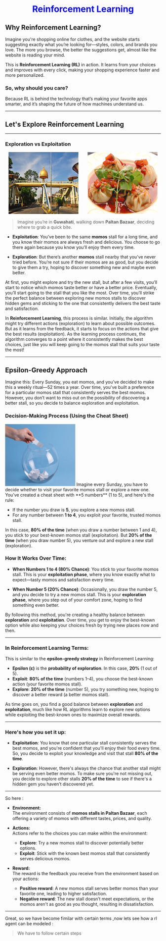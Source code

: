 <h1 align="center" style="color:blue;">Reinforcement Learning</h1>

## **Why Reinforcement Learning?**

Imagine you're shopping online for clothes, and the website starts suggesting exactly what you’re looking for—styles, colors, and brands you love. The more you browse, the better the suggestions get, almost like the website is reading your mind.

This is **Reinforcement Learning (RL)** in action. It learns from your choices and improves with every click, making your shopping experience faster and more personalized.

### **So, why should you care?**

Because RL is behind the technology that’s making your favorite apps smarter, and it’s shaping the future of how machines understand us.

---

## Let's Explore Reinforcement Learning

---

### **Exploration vs Exploitation**
<div align="center">
  <img src="https://github.com/Amitkupadhyay0/reinforcement-learning/blob/main/images/guwahati.jpg" width="45%" height="200px" style="margin-right: 5%;">
  <img src="https://github.com/Amitkupadhyay0/reinforcement-learning/blob/main/images/Momo.jpg" width="45%" height="200px">
</div>


> Imagine you’re in **Guwahati**, walking down **Paltan Bazaar**, deciding where to grab a quick bite.

- **Exploitation**: You’ve been to the same **momos** stall for a long time, and you know their momos are always fresh and delicious. You choose to go there again because you know you’ll enjoy them every time.
  
- **Exploration**: But there’s another **momos** stall nearby that you’ve never tried before. You’re not sure if their momos are as good, but you decide to give them a try, hoping to discover something new and maybe even better.

At first, you might explore and try the new stall, but after a few visits, you’ll start to notice which momos taste better or have a better price. Eventually, you’ll start going to the stall that you like the most. Over time, you’ll strike the perfect balance between exploring new momos stalls to discover hidden gems and sticking to the one that consistently delivers the best taste and satisfaction.

In **Reinforcement Learning**, this process is similar. Initially, the algorithm might try different actions (exploration) to learn about possible outcomes. But as it learns from the feedback, it starts to focus on the actions that give the best results (exploitation). As the learning process continues, the algorithm converges to a point where it consistently makes the best choices, just like you will keep going to the momos stall that suits your taste the most!

---

## **Epsilon-Greedy Approach**

Imagine this: Every Sunday, you eat momos, and you’ve decided to make this a weekly ritual—52 times a year. Over time, you've built a preference for a particular momos stall that consistently serves the best momos. However, you don’t want to miss out on the possibility of discovering a better stall, so you decide to balance exploration and exploitation.

### **Decision-Making Process (Using the Cheat Sheet)**
<img src="https://github.com/Amitkupadhyay0/reinforcement-learning/blob/main/images/paper_sheet_game.png" width="45%" height="200px">
Imagine every Sunday, you have to decide whether to visit your favorite momos stall or explore a new one. You’ve created a cheat sheet with **5 numbers** (1 to 5), and here's the rule:

- If the number you draw is **5**, you explore a new momos stall.
- For any number between **1 to 4**, you exploit your favorite, trusted momos stall.

In this case, **80% of the time** (when you draw a number between 1 and 4), you stick to your best-known momos stall (exploitation). But **20% of the time** (when you draw number 5), you venture out and explore a new stall (exploration).

### **How It Works Over Time:**

- **When Numbers 1 to 4 (80% Chance)**: You stick to your favorite momos stall. This is your **exploitation phase**, where you know exactly what to expect—tasty momos and satisfaction every time.
  
- **When Number 5 (20% Chance)**: Occasionally, you draw the number 5, and you decide to try a new momos stall. This is your **exploration phase**, where you step out of your comfort zone, hoping to find something even better.

By following this method, you're creating a healthy balance between **exploration** and **exploitation**. Over time, you get to enjoy the best-known option while also keeping your choices fresh by trying new places now and then.

---

### **In Reinforcement Learning Terms:**

This is similar to the **epsilon-greedy strategy** in Reinforcement Learning:

- **Epsilon (ε)** is the **probability of exploration**. In this case, **20%** (1 out of 5).
- **Exploit**: **80% of the time** (numbers 1–4), you choose the best-known action (your favorite momos stall).
- **Explore**: **20% of the time** (number 5), you try something new, hoping to discover a better reward (a better momos stall).

As time goes on, you find a good balance between **exploration** and **exploitation**, much like how RL algorithms learn to explore new options while exploiting the best-known ones to maximize overall rewards.

---

### **Here's how you set it up:**

- **Exploitation**: You know that one particular stall consistently serves the best momos, and you're confident that you'll enjoy their food every time. So, you decide to exploit your knowledge and visit that stall **80% of the time**.
  
- **Exploration**: However, there's always the chance that another stall might be serving even better momos. To make sure you're not missing out, you decide to explore other stalls **20% of the time** to see if there's a hidden gem you haven’t discovered yet.

---
So here :
- **Environment:**  
  The environment consists of **momos stalls in Paltan Bazaar**, each offering a variety of momos with different tastes, prices, and quality.
  
- **Actions:**  
  Actions refer to the choices you can make within the environment:
  - **Explore**: Try a new momos stall to discover potentially better options.
  - **Exploit**: Stick with the known best momos stall that consistently serves delicious momos.

- **Reward:**  
  The reward is the feedback you receive from the environment based on your actions:
  - **Positive reward**: A new momos stall serves better momos than your favorite one, leading to higher satisfaction.
  - **Negative reward**: The new stall doesn’t meet expectations, or the momos aren't as good as you thought, resulting in dissatisfaction.
----

Great, so we have become fimilar with certain terms ,now lets see how a rl agent can be modeled :
> We have to follow certain steps


